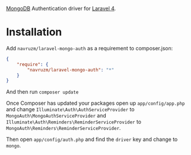 [MongoDB](http://www.mongodb.org/) Authentication driver for [Laravel 4](http://laravel.com/).

Installation
============

Add `navruzm/laravel-mongo-auth` as a requirement to composer.json:

```json
{
    "require": {
        "navruzm/laravel-mongo-auth": "*"
    }
}
```
And then run `composer update`

Once Composer has updated your packages open up `app/config/app.php` and change `Illuminate\Auth\AuthServiceProvider` to `MongoAuth\MongoAuthServiceProvider` and `Illuminate\Auth\Reminders\ReminderServiceProvider` to `MongoAuth\Reminders\ReminderServiceProvider`.

Then open `app/config/auth.php` and find the `driver` key and change to `mongo`.